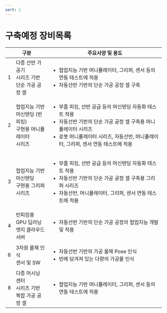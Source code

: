```yaml
---
sort: 1
---
```


# 구축예정 장비목록

<!--
아래 표 서식은 아래 웹페이지 참조
https://stackoverrun.com/ko/q/12782644
https://cofs.tistory.com/124
-->
<table>
       <thead>
           <tr>
               <th colspan = 2>구분</th>
               <th>주요사양 및 용도</th>
           </tr>
       </thead>
       <tbody>
           <tr>
               <td>1</td>
               <td>다종 선반 가공기<br>시리즈 기반<br>단순 가공 공정 셀</td>
               <td>
                   <ul type="dot">
                      <li>협업지능 기반 머니퓰레이터, 그리퍼, 센서 등의 연동 테스트에 적용</li>
                      <li>자동선반 기반의 단순 가공 공정 셀 구축</li>
                    </ul>
                </td>
           </tr>
           <tr>
               <td>2</td>
               <td>협업지능 기반<br>머신텐딩 (빈피킹)<br>구현용 머니퓰레이터<br>시리즈</td>
               <td>
                   <ul type="dot">
                      <li>부품 피킹, 선반 공급 등의 머신텐딩 자동화 테스트 적용</li>
                      <li>자동선반 기반의 단순 가공 공정 셀 구축용 머니퓰레이터 시리즈</li>
                      <li>로봇 머니퓰레이터 시리즈, 자동선반, 머니퓰레이터, 그리퍼, 센서 연동 테스트에 적용</li>
                    </ul>
                </td>
           </tr>
           <tr>
               <td>3</td>
               <td>협업지능 기반<br>머신텐딩<br>구현용 그리퍼 시리즈</td>
               <td>
                   <ul type="dot">
                      <li>부품 피킹, 선반 공급 등의 머신텐딩 자동화 테스트 적용</li>
                      <li>자동선반 기반의 단순 가공 공정 셀 구축용 그리퍼 시리즈</li>
                      <li>자동선반, 머니퓰레이터, 그리퍼, 센서 연동 테스트에 적용</li>
                    </ul>
                </td>
           </tr>
           <tr>
               <td>4</td>
               <td>빈피킹용 GPU 딥러닝<br>엣지 클라우드 서버</td>
               <td>
                   <ul type="dot">
                      <li>자동선반 기반의 단순 가공 공정의 협업지능 개발 및 적용</li>
                    </ul>
                </td>
           </tr>
           <tr>
               <td>6</td>
               <td>3차원 물체 인식<br>센서 및 SW</td>
               <td>
                   <ul type="dot">
                      <li>자동선반 기반의 가공 물체 Pose 인식</li>
                      <li>빈에 담겨져 있는 다량의 가공물 인식</li>
                    </ul>
                </td>
           </tr>
           <tr>
               <td>8</td>
               <td>다종 머시닝 센터<br>시리즈 기반<br>복합 가공 공정 셀</td>
               <td>
                   <ul type="dot">
                      <li>협업지능 기반 머니퓰레이터, 그리퍼, 센서 등의 연동 테스트에 적용</li>
                    </ul>
                </td>
           </tr>
       </tbody>
</table>